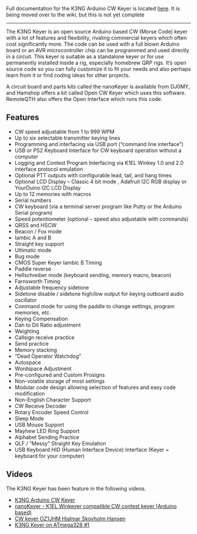 Full documentation for the K3NG Arduino CW Keyer is located [here](http://blog.radioartisan.com/arduino-cw-keyer/). It is being moved over to the wiki, but this is not yet complete

***

The K3NG Keyer is an open source Arduino based CW (Morse Code) keyer with a lot of features and flexibility, rivaling commercial keyers which often cost significantly more.  The code can be used with a full blown Arduino board or an AVR microcontroller chip can be programmed and used directly in a circuit.  This keyer is suitable as a standalone keyer or for use permanently installed inside a rig, especially homebrew QRP rigs.  It’s open source code so you can fully customize it to fit your needs and also perhaps learn from it or find coding ideas for other projects.  

A circuit board and parts kits called the nanoKeyer is available from DJ0MY, and Hamshop offers a kit called Open CW Keyer which uses this software.  RemoteQTH also offers the Open Interface which runs this code.

## Features

* CW speed adjustable from 1 to 999 WPM
* Up to six selectable transmitter keying lines
* Programming and interfacing via USB port (“command line interface”)
* USB or PS2 Keyboard Interface for CW keyboard operation without a computer
* Logging and Contest Program Interfacing via K1EL Winkey 1.0 and 2.0 interface protocol emulation
* Optional PTT outputs with configurable lead, tail, and hang times
* Optional LCD Display – Classic 4 bit mode , Adafruit I2C RGB display or YourDuino I2C LCD Display
* Up to 12 memories with macros
* Serial numbers
* CW keyboard (via a terminal server program like Putty or the Arduino Serial program)
* Speed potentiometer (optional – speed also adjustable with commands)
* QRSS and HSCW
* Beacon / Fox mode
* Iambic A and B
* Straight key support
* Ultimatic mode
* Bug mode
* CMOS Super Keyer Iambic B Timing
* Paddle reverse
* Hellschreiber mode (keyboard sending, memory macro, beacon)
* Farnsworth Timing
* Adjustable frequency sidetone
* Sidetone disable / sidetone high/low output for keying outboard audio oscillator
* Command mode for using the paddle to change settings, program memories, etc.
* Keying Compensation
* Dah to Dit Ratio adjustment
* Weighting
* Callsign receive practice
* Send practice
* Memory stacking
* “Dead Operator Watchdog”
* Autospace
* Wordspace Adjustment
* Pre-configured and Custom Prosigns
* Non-volatile storage of most settings
* Modular code design allowing selection of features and easy code modification
* Non-English Character Support
* CW Receive Decoder
* Rotary Encoder Speed Control
* Sleep Mode
* USB Mouse Support
* Mayhew LED Ring Support
* Alphabet Sending Practice
* QLF / “Messy” Straight Key Emulation
* USB Keyboard HID (Human Interface Device) Interface (Keyer = keyboard for your computer)

## Videos
The K3NG Keyer has been feature in the following videos.
* [K3NG Arduino CW Keyer](https://youtu.be/bb-Y1aKlHXY)
* [nanoKeyer - K1EL Winkeyer compatible CW contest keyer (Arduino based)](https://youtu.be/B6_KfQ0tk60)
* [CW keyer OZ1JHM Hjalmar Skovholm Hansen](https://youtu.be/XHd9UAVJOLY)
* [K3NG Keyer on ATmega328 #1](https://youtu.be/D_-1-UKfcJA)